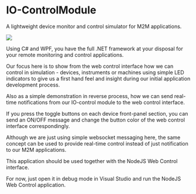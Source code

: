 # IO-ControlModule
A lightweight device monitor and control simulator for M2M applications.

[](https://github.com/EdoLabWorks/xedo-imgs/blob/master/BlueIOModule.png)
![](https://github.com/EdoLabWorks/ximgs/blob/master/newIOmodule.png)

Using C# and WPF, you have the full .NET framework at your disposal for your remote monitoring and control applications.

Our focus here is to show from the web control interface how we can control in simulation - devices, instruments or machines using simple LED indicators to give us a first hand feel and insight during our initial application development process.

Also as a simple demonstration in reverse process, how we can send real-time notifications from our IO-control module to the web control interface.

If you press the toggle buttons on each device front-panel section, you can send an ON/OFF message and change the button color of the web control interface correspondingly. 

Although we are just using simple websocket messaging here, the same concept can be used to provide real-time control instead of just notification to our M2M applications.

This application should be used together with the NodeJS Web Control interface.

For now, just open it in debug mode in Visual Studio and run the NodeJS Web Control application.

[](https://github.com/EdoLabWorks/ximgs/blob/master/canvas.png)
[](https://github.com/EdoLabWorks/xedo-imgs/blob/master/OverviewIOModule.png)





